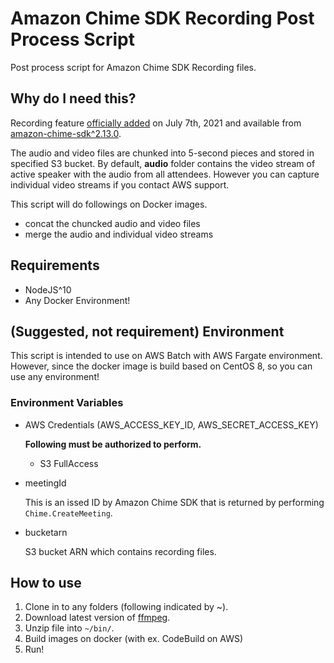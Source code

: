 # Amazon Chime SDK Recording Post Process Script
Post process script for Amazon Chime SDK Recording files.

## Why do I need this?
Recording feature [officially added](https://aws.amazon.com/jp/blogs/business-productivity/capture-amazon-chime-sdk-meetings-using-media-capture-pipelines/) on July 7th, 2021 and available from [amazon-chime-sdk^2.13.0](https://github.com/aws/amazon-chime-sdk-js/tree/v2.13.0). 

The audio and video files are chunked into 5-second pieces and stored in specified S3 bucket. By default, **audio** folder contains the video stream of active speaker with the audio from all attendees. However you can capture individual video streams if you contact AWS support. 

This script will do followings on Docker images.
  - concat the chuncked audio and video files
  - merge the audio and individual video streams

## Requirements
  - NodeJS^10
  - Any Docker Environment!

## (Suggested, **not requirement**) Environment
This script is intended to use on AWS Batch with AWS Fargate environment. However, since the docker image is build based on CentOS 8, so you can use any environment!
  
  ### Environment Variables
  - AWS Credentials (AWS_ACCESS_KEY_ID, AWS_SECRET_ACCESS_KEY)

    **Following must be authorized to perform.**
    - S3 FullAccess
  
  - meetingId

    This is an issed ID by Amazon Chime SDK that is returned by performing `Chime.CreateMeeting`.

  - bucketarn

    S3 bucket ARN which contains recording files.

## How to use
  1. Clone in to any folders (following indicated by ~).
  2. Download latest version of [ffmpeg](https://johnvansickle.com/ffmpeg/).
  3. Unzip file into `~/bin/`.
  4. Build images on docker (with ex. CodeBuild on AWS)
  5. Run!